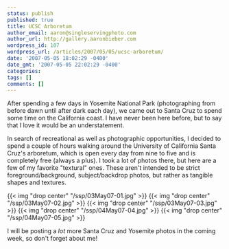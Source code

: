```yaml
---
status: publish
published: true
title: UCSC Arboretum
author_email: aaron@singleservingphoto.com
author_url: http://gallery.aaronbieber.com
wordpress_id: 107
wordpress_url: /articles/2007/05/05/ucsc-arboretum/
date: '2007-05-05 18:02:29 -0400'
date_gmt: '2007-05-05 22:02:29 -0400'
categories:
tags: []
comments: []
---
```

After spending a few days in Yosemite National Park (photographing from
before dawn until after dark each day), we came out to Santa Cruz to
spend some time on the California coast. I have never been here before,
but to say that I love it would be an understatement.

In search of recreational as well as photographic opportunities, I
decided to spend a couple of hours walking around the University of
California Santa Cruz's arboretum, which is open every day from nine to
five and is completely free (always a plus). I took a lot of photos
there, but here are a few of my favorite "textural" ones. These aren't
intended to be strict foreground/background, subject/backdrop photos,
but rather as tangible shapes and textures.

{{< img "drop center" "/ssp/03May07-01.jpg" >}}
 {{< img "drop center" "/ssp/03May07-02.jpg" >}}
 {{< img "drop center" "/ssp/03May07-03.jpg" >}}
 {{< img "drop center" "/ssp/04May07-04.jpg" >}}
 {{< img "drop center" "/ssp/04May07-05.jpg" >}}

I will be posting a *lot* more Santa Cruz and Yosemite photos in the
coming week, so don't forget about me!
